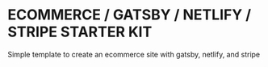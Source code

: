 # ECOMMERCE / GATSBY / NETLIFY / STRIPE STARTER KIT

Simple template to create an ecommerce site with gatsby, netlify, and stripe